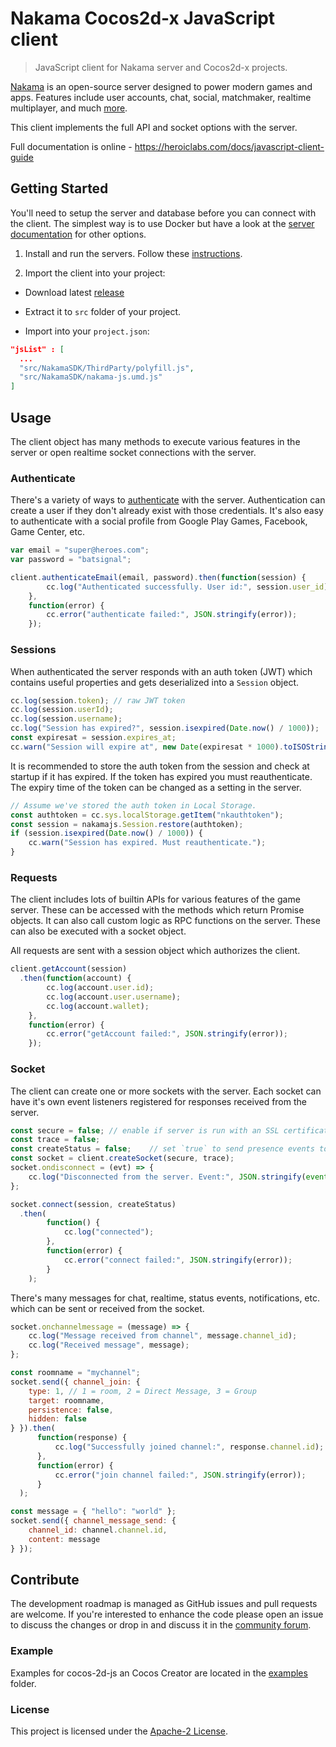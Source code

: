 Nakama Cocos2d-x JavaScript client
========================

> JavaScript client for Nakama server and Cocos2d-x projects.

[Nakama](https://github.com/heroiclabs/nakama) is an open-source server designed to power modern games and apps. Features include user accounts, chat, social, matchmaker, realtime multiplayer, and much [more](https://heroiclabs.com).

This client implements the full API and socket options with the server.

Full documentation is online - https://heroiclabs.com/docs/javascript-client-guide

## Getting Started

You'll need to setup the server and database before you can connect with the client. The simplest way is to use Docker but have a look at the [server documentation](https://github.com/heroiclabs/nakama#getting-started) for other options.

1. Install and run the servers. Follow these [instructions](https://heroiclabs.com/docs/install-docker-quickstart).

2. Import the client into your project:

  - Download latest [release](https://github.com/heroiclabs/nakama-cocos2d-x-javascript/releases/latest)

  - Extract it to `src` folder of your project.

  - Import into your `project.json`:

```json
"jsList" : [
  ...
  "src/NakamaSDK/ThirdParty/polyfill.js",
  "src/NakamaSDK/nakama-js.umd.js"
]
```

## Usage

The client object has many methods to execute various features in the server or open realtime socket connections with the server.

### Authenticate

There's a variety of ways to [authenticate](https://heroiclabs.com/docs/authentication) with the server. Authentication can create a user if they don't already exist with those credentials. It's also easy to authenticate with a social profile from Google Play Games, Facebook, Game Center, etc.

```js
var email = "super@heroes.com";
var password = "batsignal";

client.authenticateEmail(email, password).then(function(session) {
        cc.log("Authenticated successfully. User id:", session.user_id);
    },
    function(error) {
        cc.error("authenticate failed:", JSON.stringify(error));
    });
```

### Sessions

When authenticated the server responds with an auth token (JWT) which contains useful properties and gets deserialized into a `Session` object.

```js
cc.log(session.token); // raw JWT token
cc.log(session.userId);
cc.log(session.username);
cc.log("Session has expired?", session.isexpired(Date.now() / 1000));
const expiresat = session.expires_at;
cc.warn("Session will expire at", new Date(expiresat * 1000).toISOString());
```

It is recommended to store the auth token from the session and check at startup if it has expired. If the token has expired you must reauthenticate. The expiry time of the token can be changed as a setting in the server.

```js
// Assume we've stored the auth token in Local Storage.
const authtoken = cc.sys.localStorage.getItem("nkauthtoken");
const session = nakamajs.Session.restore(authtoken);
if (session.isexpired(Date.now() / 1000)) {
    cc.warn("Session has expired. Must reauthenticate.");
}
```

### Requests

The client includes lots of builtin APIs for various features of the game server. These can be accessed with the methods which return Promise objects. It can also call custom logic as RPC functions on the server. These can also be executed with a socket object.

All requests are sent with a session object which authorizes the client.

```js
client.getAccount(session)
  .then(function(account) {
        cc.log(account.user.id);
        cc.log(account.user.username);
        cc.log(account.wallet);
    },
    function(error) {
        cc.error("getAccount failed:", JSON.stringify(error));
    });
```

### Socket

The client can create one or more sockets with the server. Each socket can have it's own event listeners registered for responses received from the server.

```js
const secure = false; // enable if server is run with an SSL certificate
const trace = false;
const createStatus = false;    // set `true` to send presence events to subscribed users.
const socket = client.createSocket(secure, trace);
socket.ondisconnect = (evt) => {
    cc.log("Disconnected from the server. Event:", JSON.stringify(event));
};

socket.connect(session, createStatus)
  .then(
        function() {
            cc.log("connected");
        },
        function(error) {
            cc.error("connect failed:", JSON.stringify(error));
        }
    );
```

There's many messages for chat, realtime, status events, notifications, etc. which can be sent or received from the socket.

```js
socket.onchannelmessage = (message) => {
    cc.log("Message received from channel", message.channel_id);
    cc.log("Received message", message);
};

const roomname = "mychannel";
socket.send({ channel_join: {
    type: 1, // 1 = room, 2 = Direct Message, 3 = Group
    target: roomname,
    persistence: false,
    hidden: false
} }).then(
      function(response) {
          cc.log("Successfully joined channel:", response.channel.id);
      },
      function(error) {
          cc.error("join channel failed:", JSON.stringify(error));
      }
  );

const message = { "hello": "world" };
socket.send({ channel_message_send: {
    channel_id: channel.channel.id,
    content: message
} });
```

## Contribute

The development roadmap is managed as GitHub issues and pull requests are welcome. If you're interested to enhance the code please open an issue to discuss the changes or drop in and discuss it in the [community forum](https://forum.heroiclabs.com).

### Example

Examples for cocos-2d-js an Cocos Creator are located in the [examples](https://github.com/heroiclabs/nakama-cocos2d-x-javascript/tree/master/examples) folder.

### License

This project is licensed under the [Apache-2 License](https://github.com/heroiclabs/nakama-dotnet/blob/master/LICENSE).
